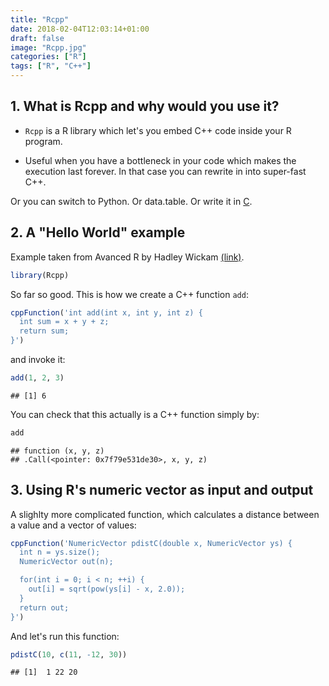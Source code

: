 ```yaml
---
title: "Rcpp"
date: 2018-02-04T12:03:14+01:00
draft: false
image: "Rcpp.jpg"
categories: ["R"]
tags: ["R", "C++"]
---
```







## 1. What is Rcpp and why would you use it?

* `Rcpp` is a R library which let's you embed C++ code inside your R program.

* Useful when you have a bottleneck in your code which makes the execution last forever. In that case you can rewrite in into super-fast C++.

Or you can switch to Python. Or data.table. Or write it in [C](http://tomis9.com/cinr).

## 2. A "Hello World" example

Example taken from Avanced R by Hadley Wickam [(link)](http://adv-r.had.co.nz/Rcpp.html).


```r
library(Rcpp)
```

So far so good. This is how we create a C++ function `add`:


```r
cppFunction('int add(int x, int y, int z) {
  int sum = x + y + z;
  return sum;
}')
```

and invoke it:

```r
add(1, 2, 3)
```

```
## [1] 6
```

You can check that this actually is a C++ function simply by:

```r
add
```

```
## function (x, y, z) 
## .Call(<pointer: 0x7f79e531de30>, x, y, z)
```

## 3. Using R's numeric vector as input and output

A slighlty more complicated function, which calculates a distance between a value and a vector of values:


```r
cppFunction('NumericVector pdistC(double x, NumericVector ys) {
  int n = ys.size();
  NumericVector out(n);

  for(int i = 0; i < n; ++i) {
    out[i] = sqrt(pow(ys[i] - x, 2.0));
  }
  return out;
}')
```

And let's run this function:


```r
pdistC(10, c(11, -12, 30))
```

```
## [1]  1 22 20
```
